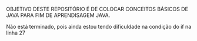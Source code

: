 OBJETIVO DESTE REPOSITÓRIO É DE COLOCAR CONCEITOS BÁSICOS DE JAVA PARA FIM DE APRENDISAGEM JAVA.

Não está terminado, pois ainda estou tendo dificuldade na condição do if na linha 27
